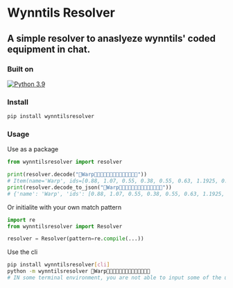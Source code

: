 # Wynntils Resolver
## A simple resolver to anaslyeze wynntils' coded equipment in chat.

### Built on
[![Python 3.9](https://img.shields.io/badge/python%203.8-3670A0?style=for-the-badge&logo=python&logoColor=ffdd54)](https://www.python.org/)

### Install
```bash
pip install wynntilsresolver
```

### Usage

Use as a package

```python
from wynntilsresolver import resolver

print(resolver.decode("󵿰Warp󵿲󵃨󵄴󵁤󵀠󵁤󵂄󵅥󵀀󵃌󵿲󵃗󵀄󵿱"))
# Item(name='Warp', ids=[0.88, 1.07, 0.55, 0.38, 0.55, 0.63, 1.1925, 0.3, 0.81], powders=[AIR, AIR, AIR], rerolls=4)
print(resolver.decode_to_json("󵿰Warp󵿲󵃨󵄴󵁤󵀠󵁤󵂄󵅥󵀀󵃌󵿲󵃗󵀄󵿱"))
# {'name': 'Warp', 'ids': [0.88, 1.07, 0.55, 0.38, 0.55, 0.63, 1.1925, 0.3, 0.81], 'powders': ['AIR', 'AIR', 'AIR'], 'rerolls': 4}
```

Or initialite with your own match pattern
```python
import re
from wynntilsresolver import Resolver

resolver = Resolver(pattern=re.compile(...))
```

Use the cli
```bash
pip install wynntilsresolver[cli]
python -m wynntilsresolver 󵿰Warp󵿲󵃨󵄴󵁤󵀠󵁤󵂄󵅥󵀀󵃌󵿲󵃗󵀄󵿱 
# IN some terminal environment, you are not able to input some of the unicode string and will result in an ItemNotValidError
```